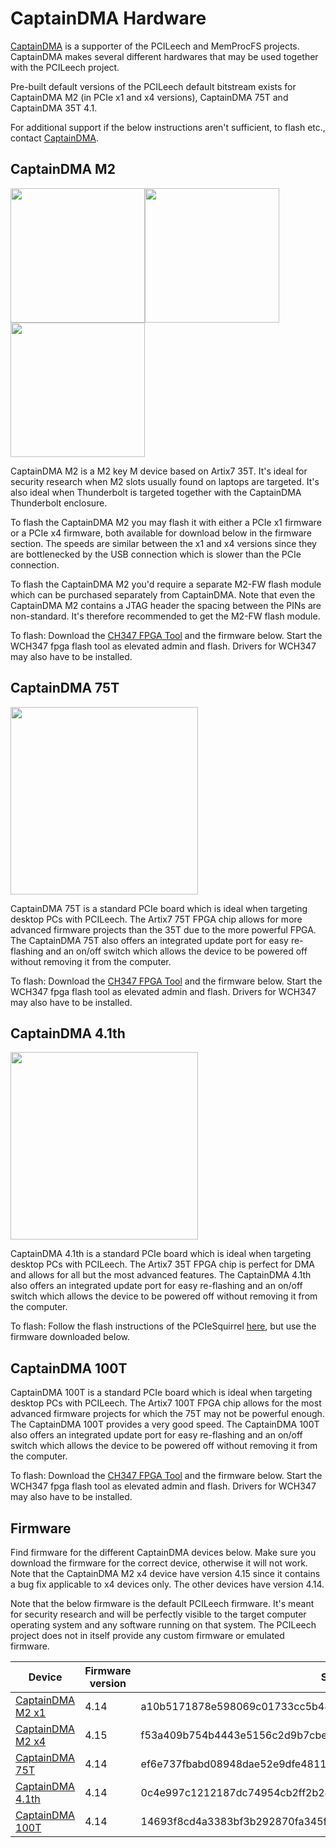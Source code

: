 # CaptainDMA Hardware

[CaptainDMA](https://www.captaindma.com/) is a supporter of the PCILeech and MemProcFS projects. CaptainDMA makes several different hardwares that may be used together with the PCILeech project.

Pre-built default versions of the PCILeech default bitstream exists for CaptainDMA M2 (in PCIe x1 and x4 versions), CaptainDMA 75T and CaptainDMA 35T 4.1.

For additional support if the below instructions aren't sufficient, to flash etc., contact [CaptainDMA](https://www.captaindma.com/).



## CaptainDMA M2

<img src="https://gist.githubusercontent.com/ufrisk/c5ba7b360335a13bbac2515e5e7bb9d7/raw/91288318c4824ba73a25bb1320b7b970dab9a243/captaindma_m2_2.png" height="215"/><img src="https://gist.githubusercontent.com/ufrisk/c5ba7b360335a13bbac2515e5e7bb9d7/raw/7632ff874708db8ce94ab3f262e09e04ff90992c/captaindma_m2_tb.png" height="215"/><img src="https://gist.githubusercontent.com/ufrisk/c5ba7b360335a13bbac2515e5e7bb9d7/raw/7632ff874708db8ce94ab3f262e09e04ff90992c/captaindma_m2_h.png" height="215"/>

CaptainDMA M2 is a M2 key M device based on Artix7 35T. It's ideal for security research when M2 slots usually found on laptops are targeted. It's also ideal when Thunderbolt is targeted together with the CaptainDMA Thunderbolt enclosure.

To flash the CaptainDMA M2 you may flash it with either a PCIe x1 firmware or a PCIe x4 firmware, both available for download below in the firmware section. The speeds are similar between the x1 and x4 versions since they are bottlenecked by the USB connection which is slower than the PCIe connection.

To flash the CaptainDMA M2 you'd require a separate M2-FW flash module which can be purchased separately from CaptainDMA. Note that even the CaptainDMA M2 contains a JTAG header the spacing between the PINs are non-standard. It's therefore recommended to get the M2-FW flash module.

To flash: Download the [CH347 FPGA Tool](https://github.com/WCHSoftGroup/ch347/releases/tag/CH347_OpenOCD_Release) and the firmware below. Start the WCH347 fpga flash tool as elevated admin and flash. Drivers for WCH347 may also have to be installed.



## CaptainDMA 75T

<img src="https://gist.githubusercontent.com/ufrisk/c5ba7b360335a13bbac2515e5e7bb9d7/raw/7632ff874708db8ce94ab3f262e09e04ff90992c/captaindma_75t.png" height="300"/>

CaptainDMA 75T is a standard PCIe board which is ideal when targeting desktop PCs with PCILeech. The Artix7 75T FPGA chip allows for more advanced firmware projects than the 35T due to the more powerful FPGA. The CaptainDMA 75T also offers an integrated update port for easy re-flashing and an on/off switch which allows the device to be powered off without removing it from the computer.

To flash: Download the [CH347 FPGA Tool](https://github.com/WCHSoftGroup/ch347/releases/tag/CH347_OpenOCD_Release) and the firmware below. Start the WCH347 fpga flash tool as elevated admin and flash. Drivers for WCH347 may also have to be installed.



## CaptainDMA 4.1th

<img src="https://gist.githubusercontent.com/ufrisk/c5ba7b360335a13bbac2515e5e7bb9d7/raw/7632ff874708db8ce94ab3f262e09e04ff90992c/captaindma_4_1.png" height="300"/>

CaptainDMA 4.1th is a standard PCIe board which is ideal when targeting desktop PCs with PCILeech. The Artix7 35T FPGA chip is perfect for DMA and allows for all but the most advanced features. The CaptainDMA 4.1th also offers an integrated update port for easy re-flashing and an on/off switch which allows the device to be powered off without removing it from the computer.

To flash: Follow the flash instructions of the PCIeSquirrel [here](https://github.com/ufrisk/pcileech-fpga/blob/master/PCIeSquirrel/readme.md), but use the firmware downloaded below.



## CaptainDMA 100T

CaptainDMA 100T is a standard PCIe board which is ideal when targeting desktop PCs with PCILeech. The Artix7 100T FPGA chip allows for the most advanced firmware projects for which the 75T may not be powerful enough. The CaptainDMA 100T provides a very good speed. The CaptainDMA 100T also offers an integrated update port for easy re-flashing and an on/off switch which allows the device to be powered off without removing it from the computer.

To flash: Download the [CH347 FPGA Tool](https://github.com/WCHSoftGroup/ch347/releases/tag/CH347_OpenOCD_Release) and the firmware below. Start the WCH347 fpga flash tool as elevated admin and flash. Drivers for WCH347 may also have to be installed.



## Firmware

Find firmware for the different CaptainDMA devices below. Make sure you download the firmware for the correct device, otherwise it will not work. Note that the CaptainDMA M2 x4 device have version 4.15 since it contains a bug fix applicable to x4 devices only. The other devices have version 4.14.

Note that the below firmware is the default PCILeech firmware. It's meant for security research and will be perfectly visible to the target computer operating system and any software running on that system. The PCILeech project does not in itself provide any custom firmware or emulated firmware.

| Device                                                                                        | Firmware version | SHA256                                                           | FPGA Project  |
| --------------------------------------------------------------------------------------------- | ---------------- | ---------------------------------------------------------------- | ------------- |
| [CaptainDMA M2 x1](https://mega.nz/file/xfRVSYRa#wMtat6ofhrje9Sj92Mzkj0SoPGAxOkh-npO11OZeI5A) | 4.14             | a10b5171878e598069c01733cc5b48cdee7d77b0d48c072f7e88e21372e60d95 | [35t325_x1](https://github.com/ufrisk/pcileech-fpga-dev/tree/master/CaptainDMA/35t325_x1) |
| [CaptainDMA M2 x4](https://mega.nz/file/wSQlgZ7I#WqqZ4jskXqePwFTByXRYMoecB7LviRfPivZJ2926-9s) | 4.15             | f53a409b754b4443e5156c2d9b7cbe62f5bbdcf9ca3d5ba243174f9d4b073073 | [35t325_x4](https://github.com/ufrisk/pcileech-fpga-dev/tree/master/CaptainDMA/35t325_x4) |
| [CaptainDMA 75T](https://mega.nz/file/YLgU3ZbB#ZQbaMbv-Evus2jF6NDJ8I0-tVrNudiwmq5QFuAsC9Ps)   | 4.14             | ef6e737fbabd08948dae52e9dfe4811f6792739e5827a308275648adabef85ab | [75t484_x1](https://github.com/ufrisk/pcileech-fpga-dev/tree/master/CaptainDMA/75t484_x1) |
| [CaptainDMA 4.1th](https://mega.nz/file/9PpSmBqR#Mphh6YcmGqz8tiKySOAOvJeLaLlMN7L_7enoMxWbENw) | 4.14             | 0c4e997c1212187dc74954cb2ff2b24ce2397831e6662b942ffba62f9077c503 | [35t484_x1](https://github.com/ufrisk/pcileech-fpga-dev/tree/master/CaptainDMA/35t484_x1) |
| [CaptainDMA 100T](https://mega.nz/file/Va5BRI6T#Xq9DEiKnRGlwURAIwsyEW8CtjMoX_3AkHyRt6UhOmes)  | 4.14             | 14693f8cd4a3383bf3b292870fa345f31c01009751a48242af31d27729466b89 | [100t484_x1](https://github.com/ufrisk/pcileech-fpga-dev/tree/master/CaptainDMA/100t484_x1) |
